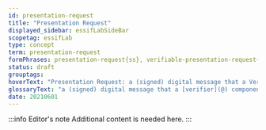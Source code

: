 ```yaml
---
id: presentation-request
title: "Presentation Request"
displayed_sidebar: essifLabSideBar
scopetag: essifLab
type: concept
term: presentation-request
formPhrases: presentation-request{ss}, verifiable-presentation-request{ss}
status: draft
grouptags:
hoverText: "Presentation Request: a (signed) digital message that a Verifier component sends to a Holder component asking for specific data from one or more Verifiable Credentials that are issued by specific Parties."
glossaryText: "a (signed) digital message that a [verifier](@) component sends to a [holder](@) component asking for specific data from one or more [verifiable](verify@) [credential](@) that are issued by specific Parties."
date: 20210601
---
```


:::info Editor's note
Additional content is needed here.
:::
